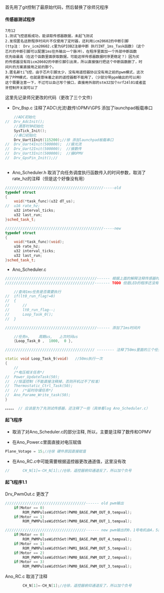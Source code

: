 首先用了git控制了最原始代码，然后替换了徐师兄程序

#### 传感器测试程序

	7月12 
	1.测试飞控底板成功，能读取传感器数据，未起飞测试
	2.发现匿名这款程序时间片不仅使用了定时器，还利用icm20602的中断引脚
	(ttp注： Drv_icm20602.c里为GPIOB2注册中断 执行INT_1ms_Task函数)（这个
	芯片的中断引脚可以配置1ms往外输出一个脉冲），在程序里面加一个外部中断函数
	优先级最高（在这个函数里面获取数据，可能这样传感器数据时序更稳定？）因为买
	的传感器没有将icm20602的中断引脚引出来，所以直接强行把这个中断函数删了，时
	间片的方案直接用之前的那个。
	3.匿名新ti飞控，由于芯片引脚太少，没有用遥控器协议没有用之前的pwm模式，这次
	用了PPM模式，也就是意味着之前的遥控器都不能用了，（少部分带ppm输出的可以用）
	这个需要注意一下，不过可以自己写个接口，直接用外部的stm32加个nrf24l01或者蓝
	牙控制开关就可以了

这里先记录师兄更改的代码（更改了三个文件）

* Drv_Bsp.c 注释了ADC\光流\数传\OPMV\GPS 添加了launchpad板载串口

```cpp
	//ADC初始化
//	Drv_AdcInit();
	//滴答时钟初始化
	SysTick_Init();	
	//串口初始化
	Drv_Uart1Init(115200);//徐 添加launchpad板载串口
//	Drv_Uart4Init(500000);	//接光流
//	Drv_Uart2Init(500000);	//接数传
//	Drv_Uart3Init(500000);  //接OPMV
//	Drv_GpsPin_Init();//
	
```

* Ano_Scheduler.h 取消了向任务调度执行函数传入的时间参数，取消了rate_hz的注释（但是这个好像没有用）

```cpp
/////////////////////////////////////////////-----old
typedef struct
{
	void(*task_func)(u32 dT_us);
//	u16 rate_hz;
	u32 interval_ticks;
	u32 last_run;
}sched_task_t;

/////////////////////////////////////////////-----new
typedef struct
{
	void(*task_func)(void);
	u16 rate_hz;
	u32 interval_ticks;
	u32 last_run;
}sched_task_t;
```

* Ano_Scheduler.c 

```cpp
//////////////////////////////////////////------ 根据上面的解释注释传感器时间片， 
/////////////////////////////////////////------- TODO 但是LED的程序还没有移植到一毫秒时间片 灯光驱动 LED_1ms_DRV();

	//查询1ms任务是否需要执行
//	if(lt0_run_flag!=0)
//	{
//		//
//		lt0_run_flag--;
//		Loop_Task_0();
//	}

//////////////////////////////////////////------ 添加了1ms时间片

	//任务n,    周期us,   上次时间us
	{Loop_Task_0 ,  1000,  0 },

///////////////////////////////////////// -------- 注释了50ms里面的三个任务，TODO 恒温控制（不能直接注释掉，否则开机过不了校准）?

static void Loop_Task_9(void)	//50ms执行一次
{
	//
	/*电压相关任务*/
//	Power_UpdateTask(50);
//	//恒温控制（不能直接注释掉，否则开机过不了校准）
//	Thermostatic_Ctrl_Task(50);
//	//	/*延时存储任务*/
//	Ano_Parame_Write_task(50);
}

。。。。。 // 应该是为了先测试传感器，还注释了一些（具体看log Ano_Scheduler.c）
```

#### 起飞程序

* 取消了对Ano_Scheduler.c的部分注释, 所以，主要是注释了数传和OPMV


* 在Ano_Power.c里面直接对电压赋值

```cpp
Plane_Votage = 15;//@徐 硬件原因直接赋值
```

* 在Ano_RC.c中可能需要根据遥控器更改通道值，这里没有改
```cpp
//		CH_N[1]=-CH_N[1];//@徐，遥控器俯仰通道反了，所以加个负号
```

#### 起飞程序1.1

Drv_PwmOut.c 更改了

```cpp
/////////////////////////////////////------ old pwm输出
	if(Motor == 0)
		ROM_PWMPulseWidthSet(PWM0_BASE,PWM_OUT_0,tempval);
	if(Motor == 1)
		ROM_PWMPulseWidthSet(PWM0_BASE,PWM_OUT_1,tempval);

/////////////////////////////////////------ new pwm输出的0，1号电机由4，5路输出， 注释了4，5，6，7路电机
	if(Motor == 0)
		ROM_PWMPulseWidthSet(PWM1_BASE,PWM_OUT_4,tempval);
	if(Motor == 1)
		ROM_PWMPulseWidthSet(PWM1_BASE,PWM_OUT_5,tempval);
	if(Motor == 2)	
		ROM_PWMPulseWidthSet(PWM0_BASE,PWM_OUT_2,tempval);
	if(Motor == 3)	
		ROM_PWMPulseWidthSet(PWM0_BASE,PWM_OUT_3,tempval);
```

Ano_RC.c 取消了注释

```cpp
		CH_N[1]=-CH_N[1];//@徐，遥控器俯仰通道反了，所以加个负号
```